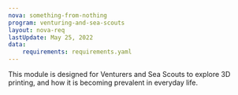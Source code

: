 ```yaml
---
nova: something-from-nothing
program: venturing-and-sea-scouts
layout: nova-req
lastUpdate: May 25, 2022
data:
    requirements: requirements.yaml
---
```


This module is designed for Venturers and Sea Scouts to explore 3D printing, and how it is becoming prevalent in everyday life.
